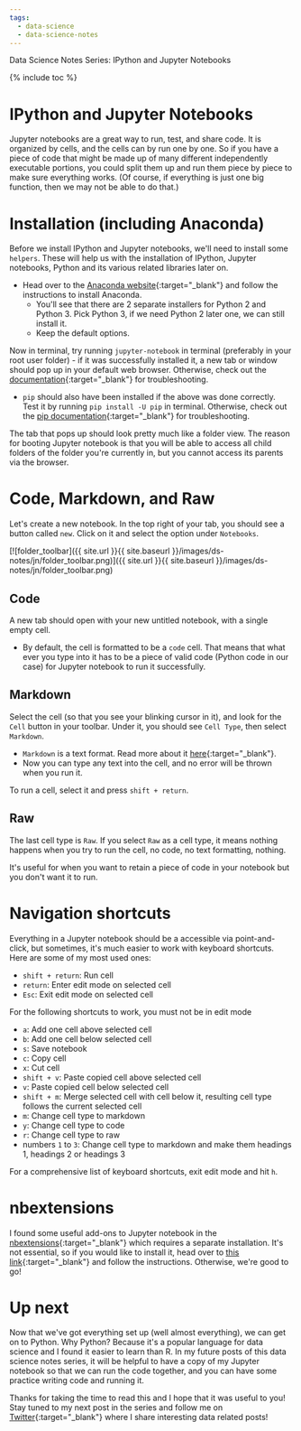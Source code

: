 ```yaml
---
tags:
  - data-science
  - data-science-notes
---
```

Data Science Notes Series: IPython and Jupyter Notebooks

{% include toc %}

# IPython and Jupyter Notebooks

Jupyter notebooks are a great way to run, test, and share code. It is organized by cells, and the cells can by run one by one. So if you have a piece of code that might be made up of many different independently executable portions, you could split them up and run them piece by piece to make sure everything works. (Of course, if everything is just one big function, then we may not be able to do that.)

# Installation (including Anaconda)

Before we install IPython and Jupyter notebooks, we'll need to install some `helpers`. These will help us with the installation of IPython, Jupyter notebooks, Python and its various related libraries later on.

- Head over to the [Anaconda website](https://docs.continuum.io/anaconda/install){:target="_blank"} and follow the instructions to install Anaconda.
    - You'll see that there are 2 separate installers for Python 2 and Python 3. Pick Python 3, if we need Python 2 later one, we can still install it.
    - Keep the default options.

Now in terminal, try running `jupyter-notebook` in terminal (preferably in your root user folder) - if it was successfully installed it, a new tab or window should pop up in your default web browser. Otherwise, check out the [documentation](http://jupyter.readthedocs.io/en/latest/install.html){:target="_blank"} for troubleshooting.

- `pip` should also have been installed if the above was done correctly. Test it by running `pip install -U pip` in terminal. Otherwise, check out the [pip documentation](https://pip.pypa.io/en/stable/installing/#upgrading-pip){:target="_blank"} for troubleshooting.

The tab that pops up should look pretty much like a folder view. The reason for booting Jupyter notebook is that you will be able to access all child folders of the folder you're currently in, but you cannot access its parents via the browser.

# Code, Markdown, and Raw

Let's create a new notebook. In the top right of your tab, you should see a button called `new`. Click on it and select the option under `Notebooks`.

[![folder_toolbar]({{ site.url }}{{ site.baseurl }}/images/ds-notes/jn/folder_toolbar.png)]({{ site.url }}{{ site.baseurl }}/images/ds-notes/jn/folder_toolbar.png)

## Code

A new tab should open with your new untitled notebook, with a single empty cell.

- By default, the cell is formatted to be a `code` cell. That means that what ever you type into it has to be a piece of valid code (Python code in our case) for Jupyter notebook to run it successfully.

## Markdown

Select the cell (so that you see your blinking cursor in it), and look for the `Cell` button in your toolbar. Under it, you should see `Cell Type`, then select `Markdown`.

- `Markdown` is a text format. Read more about it [here](https://daringfireball.net/projects/markdown/){:target="_blank"}.
- Now you can type any text into the cell, and no error will be thrown when you run it.

To run a cell, select it and press `shift + return`.

## Raw

The last cell type is `Raw`. If you select `Raw` as a cell type, it means nothing happens when you try to run the cell, no code, no text formatting, nothing.

It's useful for when you want to retain a piece of code in your notebook but you don't want it to run.

# Navigation shortcuts

Everything in a Jupyter notebook should be a accessible via point-and-click, but sometimes, it's much easier to work with keyboard shortcuts. Here are some of my most used ones:

- `shift + return`: Run cell
- `return`: Enter edit mode on selected cell
- `Esc`: Exit edit mode on selected cell

For the following shortcuts to work, you must not be in edit mode

- `a`: Add one cell above selected cell
- `b`: Add one cell below selected cell
- `s`: Save notebook
- `c`: Copy cell
- `x`: Cut cell
- `shift + v`: Paste copied cell above selected cell
- `v`: Paste copied cell below selected cell
- `shift + m`: Merge selected cell with cell below it, resulting cell type follows the current selected cell
- `m`: Change cell type to markdown
- `y`: Change cell type to code
- `r`: Change cell type to raw
- numbers `1` to `3`: Change cell type to markdown and make them headings 1, headings 2 or headings 3

For a comprehensive list of keyboard shortcuts, exit edit mode and hit `h`.

# nbextensions

I found some useful add-ons to Jupyter notebook in the [nbextensions](https://github.com/ipython-contrib/jupyter_contrib_nbextensions){:target="_blank"} which requires a separate installation. It's not essential, so if you would like to install it, head over to [this link](https://github.com/ipython-contrib/jupyter_contrib_nbextensions){:target="_blank"} and follow the instructions. Otherwise, we're good to go!

# Up next

Now that we've got everything set up (well almost everything), we can get on to Python. Why Python? Because it's a popular language for data science and I found it easier to learn than R. In my future posts of this data science notes series, it will be helpful to have a copy of my Jupyter notebook so that we can run the code together, and you can have some practice writing code and running it.

Thanks for taking the time to read this and I hope that it was useful to you! Stay tuned to my next post in the series and follow me on [Twitter](https://twitter.com/joce_ong){:target="_blank"} where I share interesting data related posts!
